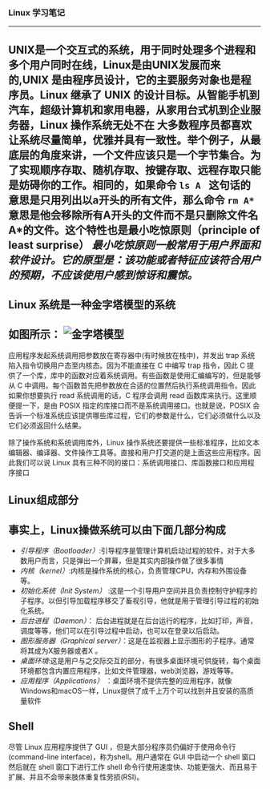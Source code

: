 ### Linux 学习笔记
---
UNIX是一个交互式的系统，用于同时处理多个进程和多个用户同时在线，Linux是由UNIX发展而来的,UNIX 是由程序员设计，它的主要服务对象也是程序员。Linux 继承了 UNIX 的设计目标。从智能手机到汽车，超级计算机和家用电器，从家用台式机到企业服务器，Linux 操作系统无处不在
大多数程序员都喜欢让系统尽量简单，优雅并具有一致性。举个例子，从最底层的角度来讲，一个文件应该只是一个字节集合。为了实现顺序存取、随机存取、按键存取、远程存取只能是妨碍你的工作。相同的，如果命令
`ls A `
这句话的意思是只用列出以a开头的所有文件，那么命令
`rm A*`
意思是他会移除所有A开头的文件而不是只删除文件名A*的文件。这个特性也是最小吃惊原则（principle of least surprise）
_最小吃惊原则一般常用于用户界面和软件设计。它的原型是：该功能或者特征应该符合用户的预期，不应该使用户感到惊讶和震惊。_
---
## Linux 系统是一种金字塔模型的系统
如图所示：
![金字塔模型](https://www.hualigs.cn/image/60b4d9daa72bb.jpg)
---
应用程序发起系统调用把参数放在寄存器中(有时候放在栈中)，并发出 trap 系统陷入指令切换用户态至内核态。因为不能直接在 C 中编写 trap 指令，因此 C 提供了一个库，库中的函数对应着系统调用。有些函数是使用汇编编写的，但是能够从 C 中调用。每个函数首先把参数放在合适的位置然后执行系统调用指令。因此如果你想要执行 read 系统调用的话，C 程序会调用 read 函数库来执行。这里顺便提一下，是由 POSIX 指定的库接口而不是系统调用接口。也就是说，POSIX 会告诉一个标准系统应该提供哪些库过程，它们的参数是什么，它们必须做什么以及它们必须返回什么结果。

除了操作系统和系统调用库外，Linux 操作系统还要提供一些标准程序，比如文本编辑器、编译器、文件操作工具等。直接和用户打交道的是上面这些应用程序。因此我们可以说 Linux 具有三种不同的接口：系统调用接口、库函数接口和应用程序接口

## Linux组成部分
事实上，Linux操做系统可以由下面几部分构成
---
+ _引导程序（Bootloader）_:引导程序是管理计算机启动过程的软件，对于大多数用户而言，只是弹出一个屏幕，但是其实内部操作做了很多事情
+ _内核（kernel）_:内核是操作系统的核心，负责管理CPU，内存和外围设备等。
+ _初始化系统（Init System）_ :这是一个引导用户空间并且负责控制守护程序的子程序。以但引导加载程序移交了畜视引导，他就是用于管理引导过程的初始化系统。
+ _后台进程（Daemon）_： 后台进程就是在后台运行的程序，比如打印，声音，调度等等，他们可以在引导过程中启动，也可以在登录以后启动。
+ _图形服务器（Graphical server）_：这是在监视器上显示图形的子程序。通常将其成为X服务器或者X 。
+ _桌面环境_:这是用户与之交际交互的部分，有很多桌面环境可供旋转，每个桌面环境都包含内置应用程序，比如文件管理器，web浏览器，游戏等等。
+ _应用程序（Applications）_ ：桌面环境不提供完整的应用程序，就像Windows和macOS一样，Linux提供了成千上万个可以找到并且安装的高质量软件
  
## Shell
尽管 Linux 应用程序提供了 GUI ，但是大部分程序员仍偏好于使用命令行(command-line interface)，称为shell。用户通常在 GUI 中启动一个 shell 窗口然后就在 shell 窗口下进行工作
shell 命令行使用速度快、功能更强大、而且易于扩展、并且不会带来肢体重复性劳损(RSI)。